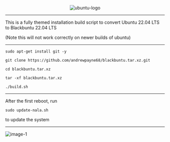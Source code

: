 <p align="center"><img src="https://i.ibb.co/dJndJ41/ubuntu-logo.png" alt="ubuntu-logo" border="0">

* * *
This is a fully themed installation build script to convert Ubuntu 22.04 LTS to Blackbuntu 22.04 LTS

(Note this will not work correctly on newer builds of ubuntu)
* * *

```
sudo apt-get install git -y
```
```
git clone https://github.com/andrewpayne68/blackbuntu.tar.xz.git
```
```
cd blackbuntu.tar.xz
```
```
tar -xf blackbuntu.tar.xz
```
```
./build.sh
```
* * *
After the first reboot, run 
```
sudo update-nala.sh
```
to update the system

* * * 

![image-1](https://github.com/andrewpayne68/BLACKBUNTU.TAR.XZ/blob/main/Blackbuntu-desktop.jpg)


